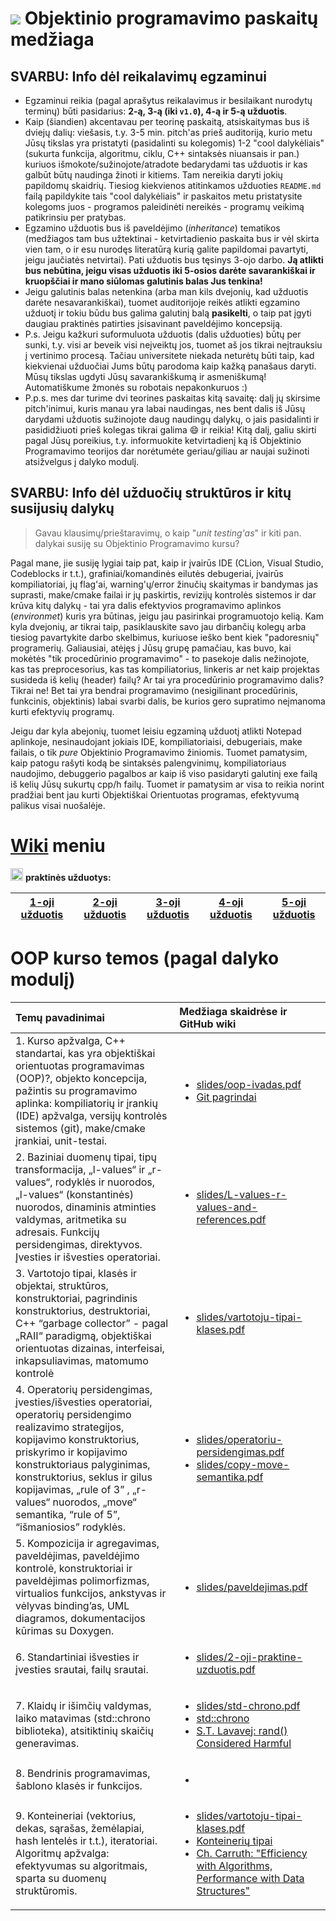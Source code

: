 # ![](https://upload.wikimedia.org/wikipedia/commons/thumb/1/18/ISO_C%2B%2B_Logo.svg/30px-ISO_C%2B%2B_Logo.svg.png) Objektinio programavimo paskaitų medžiaga  

## SVARBU: Info dėl reikalavimų egzaminui

- Egzaminui reikia (pagal aprašytus reikalavimus ir besilaikant nurodytų terminų) būti pasidarius: __2-ą, 3-ą (iki `v1.0`), 4-ą ir 5-ą užduotis__.
- Kaip (šiandien) akcentavau per teorinę paskaitą, atsiskaitymas bus iš dviejų dalių: viešasis, t.y. 3-5 min. pitch'as prieš auditoriją, kurio metu Jūsų tikslas yra pristatyti (pasidalinti su kolegomis) 1-2 "cool dalykėliais" (sukurta funkcija, algoritmu, ciklu, C++ sintaksės niuansais ir pan.) kuriuos išmokote/sužinojote/atradote bedarydami tas užduotis ir kas galbūt būtų naudinga žinoti ir kitiems. Tam nereikia daryti jokių papildomų skaidrių. Tiesiog kiekvienos atitinkamos užduoties `README.md` failą papildykite tais "cool dalykėliais" ir paskaitos metu pristatysite kolegoms juos - programos paleidinėti nereikės - programų veikimą patikrinsiu per pratybas.
- Egzamino užduotis bus iš paveldėjimo (_inheritance_) tematikos (medžiagos tam bus užtektinai - ketvirtadienio paskaita bus ir vėl skirta vien tam, o ir esu nurodęs literatūrą kurią galite papildomai pavartyti, jeigu jaučiatės netvirtai). Pati užduotis bus tęsinys 3-ojo darbo. __Ją atlikti bus nebūtina, jeigu visas užduotis iki 5-osios darėte savarankiškai ir kruopščiai ir mano siūlomas galutinis balas Jus tenkina!__ 
- Jeigu galutinis balas netenkina (arba man kils dvejonių, kad užduotis darėte nesavarankiškai), tuomet auditorijoje reikės atlikti egzamino užduotį ir tokiu būdu bus galima galutinį balą **pasikelti**, o taip pat įgyti daugiau praktinės patirties įsisavinant paveldėjimo koncepsiją. 
- P.s. Jeigu kažkuri suformuluota užduotis (dalis užduoties) būtų per sunki, t.y. visi ar beveik visi neįveiktų jos, tuomet aš jos tikrai neįtrauksiu į vertinimo procesą. Tačiau universitete niekada neturėtų būti taip, kad kiekvienai užduočiai Jums būtų parodoma kaip kažką panašaus daryti. Mūsų tikslas ugdyti Jūsų savarankiškumą ir asmeniškumą! Automatiškume žmonės su robotais nepakonkuruos :)
- P.p.s. mes dar turime dvi teorines paskaitas kitą savaitę: dalį jų skirsime pitch'inimui, kuris manau yra labai naudingas, nes bent dalis iš Jūsų darydami užduotis sužinojote daug naudingų dalykų, o jais pasidalinti ir pasididžiuoti  prieš kolegas tikrai galima :smile: ir reikia! Kitą dalį, galiu skirti pagal Jūsų poreikius, t.y. informuokite ketvirtadienį ką iš Objektinio Programavimo teorijos dar norėtumėte geriau/giliau ar naujai sužinoti atsižvelgus į dalyko modulį.


## SVARBU: Info dėl užduočių struktūros ir kitų susijusių dalykų

> Gavau klausimų/prieštaravimų, o kaip "_unit testing'as_" ir kiti pan. dalykai susiję su Objektinio Programavimo kursu? 

Pagal mane, jie susiję lygiai taip pat, kaip ir įvairūs IDE (CLion, Visual Studio, Codeblocks ir t.t.), grafiniai/komandinės eilutės debugeriai, įvairūs kompiliatoriai, jų flag'ai, warning'ų/error žinučių skaitymas ir bandymas jas suprasti, make/cmake failai ir jų paskirtis, revizijų kontrolės sistemos ir dar krūva kitų dalykų - tai yra dalis efektyvios programavimo aplinkos (_environmet_) kuris yra būtinas, jeigu jau pasirinkai programuotojo kelią. Kam kyla dvejonių, ar tikrai taip, pasiklauskite savo jau dirbančių kolegų arba tiesiog pavartykite darbo skelbimus, kuriuose ieško bent kiek "padoresnių" programerių. Galiausiai, atėjęs į Jūsų grupę pamačiau, kas buvo, kai mokėtės "tik procedūrinio programavimo" - to pasekoje dalis nežinojote, kas tas preprocesorius, kas tas kompiliatorius, linkeris ar net kaip projektas susideda iš kelių (header) failų? Ar tai yra procedūrinio programavimo dalis? Tikrai ne! Bet tai yra bendrai programavimo (nesigilinant procedūrinis, funkcinis, objektinis) labai svarbi dalis, be kurios gero supratimo neįmanoma kurti efektyvių programų. 

Jeigu dar kyla abejonių, tuomet leisiu egzaminą užduotį atlikti Notepad aplinkoje, nesinaudojant jokiais IDE, kompiliatoriaisi, debugeriais, make failais, o tik _pure_ Objektinio Programavimo žiniomis. Tuomet pamatysim, kaip patogu rašyti kodą be sintaksės palengvinimų, kompiliatoriaus naudojimo, debuggerio pagalbos ar kaip iš viso pasidaryti galutinį exe failą iš kelių Jūsų sukurtų cpp/h failų. Tuomet ir pamatysim ar visa to reikia norint pradžiai bent jau kurti Objektiškai Orientuotas programas, efektyvumą palikus visai nuošalėje.

# [Wiki](https://github.com/objprog/paskaitos/wiki) meniu

<a href="https://github.com/objprog/praktika/wiki"><img src="https://upload.wikimedia.org/wikipedia/commons/thumb/1/18/ISO_C%2B%2B_Logo.svg/1200px-ISO_C%2B%2B_Logo.svg.png" width="20"></a> __praktinės užduotys:__

| [1-oji užduotis](https://github.com/objprog/paskaitos/wiki/1-oji-užduotis) | [2-oji užduotis](https://github.com/objprog/paskaitos/wiki/2-oji-užduotis)  | [3-oji užduotis](https://github.com/objprog/paskaitos/wiki/3-oji-užduotis) | [4-oji užduotis](https://github.com/objprog/paskaitos/wiki/4-oji-užduotis) | [5-oji užduotis](https://github.com/objprog/paskaitos/wiki/5-oji-užduotis) |
|:-------------:|:-------------:|:-------------:|:-------------:|:-------------:|

# OOP kurso temos (pagal dalyko modulį)

| Temų pavadinimai            | Medžiaga skaidrėse ir GitHub wiki |
|:----------------------------|:----------------------------------|
| 1. Kurso apžvalga, C++ standartai, kas yra objektiškai orientuotas programavimas (OOP)?, objekto koncepcija, pažintis su programavimo aplinka: kompiliatorių ir įrankių (IDE) apžvalga, versijų kontrolės sistemos (git), make/cmake įrankiai, unit-testai. | <ul><li> [slides/oop-ivadas.pdf](https://github.com/objprog/paskaitos/blob/master/slides/oop-ivadas.pdf) </li><li> [Git pagrindai](https://github.com/objprog/git-pagrindai) </li></ul> | 
| 2. Baziniai duomenų tipai, tipų transformacija, „l-values“ ir „r-values“, rodyklės ir nuorodos, „l-values“ (konstantinės) nuorodos, dinaminis atminties valdymas, aritmetika su adresais. Funkcijų persidengimas, direktyvos. Įvesties ir išvesties operatoriai. | <ul><li> [slides/L-values-r-values-and-references.pdf](https://github.com/objprog/paskaitos/blob/master/slides/L-values-r-values-and-references.pdf)</li></ul> |
| 3. Vartotojo tipai, klasės ir objektai, struktūros, konstruktoriai, pagrindinis konstruktorius, destruktoriai, C++ “garbage collector” - pagal „RAII“ paradigmą, objektiškai orientuotas dizainas, interfeisai, inkapsuliavimas, matomumo kontrolė | <ul><li> [slides/vartotoju-tipai-klases.pdf](https://github.com/objprog/paskaitos/blob/master/slides/vartotoju-tipai-klases.pdf) </li></ul> |
| 4. Operatorių persidengimas, įvesties/išvesties operatoriai, operatorių persidengimo realizavimo strategijos, kopijavimo konstruktorius, priskyrimo ir kopijavimo konstruktoriaus palyginimas, konstruktorius, seklus ir gilus kopijavimas, „rule of 3” , „r-values“ nuorodos, „move“ semantika, “rule of 5”, “išmaniosios” rodyklės. | <ul><li> [slides/operatoriu-persidengimas.pdf](https://github.com/objprog/paskaitos/blob/master/slides/operatoriu-persidengimas.pdf) </li> <li> [slides/copy-move-semantika.pdf](https://github.com/objprog/paskaitos/blob/master/slides/copy-move-semantika.pdf) </li></ul> |
| 5. Kompozicija ir agregavimas, paveldėjimas, paveldėjimo kontrolė, konstruktoriai ir paveldėjimas polimorfizmas, virtualios funkcijos, ankstyvas ir vėlyvas binding’as, UML diagramos, dokumentacijos kūrimas su Doxygen. | <ul><li> [slides/paveldejimas.pdf](https://github.com/objprog/paskaitos/blob/master/slides/paveldejimas.pdf) </li></ul> |
| 6. Standartiniai išvesties ir įvesties srautai, failų srautai. | <ul><li> [slides/2-oji-praktine-uzduotis.pdf](https://github.com/objprog/paskaitos/blob/master/slides/2-oji-praktine-uzduotis.pdf)</li></ul> |
| 7. Klaidų ir išimčių valdymas, laiko matavimas (std::chrono biblioteka), atsitiktinių skaičių generavimas. | <ul><li> [slides/std-chrono.pdf](https://github.com/objprog/paskaitos/blob/master/slides/std-chrono.pdf)</li> <li>[std::chrono](https://github.com/objprog/paskaitos/wiki/std%3A%3Achrono)</li><li>[S.T. Lavavej: rand() Considered Harmful](http://video.ch9.ms/sessions/gonat/2013/STLGN13rand.pptx)</li></ul> |
| 8. Bendrinis programavimas, šablono klasės ir funkcijos. | <ul><li> </li></ul> |
| 9. Konteineriai (vektorius, dekas, sąrašas, žemėlapiai, hash lentelės ir t.t.), iteratoriai. Algoritmų apžvalga: efektyvumas su algoritmais, sparta su duomenų struktūromis. | <ul><li> [slides/vartotoju-tipai-klases.pdf](https://github.com/objprog/paskaitos/blob/master/slides/vartotoju-tipai-klases.pdf) </li> <li>[Konteinerių tipai](https://github.com/objprog/paskaitos/wiki/Konteineri%C5%B3-tipai)</li><li>[Ch. Carruth: "Efficiency with Algorithms, Performance with Data Structures"](https://www.youtube.com/watch?v=fHNmRkzxHWs)</li></ul> |
